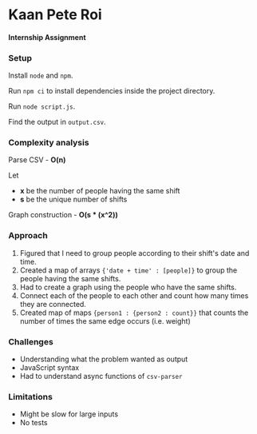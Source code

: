 # Kaan Pete Roi

#### Internship Assignment

### Setup

Install `node` and `npm`.

Run `npm ci` to install dependencies inside the project directory.

Run `node script.js`.

Find the output in `output.csv`.

### Complexity analysis

Parse CSV - **O(n)**

Let 

- **x** be the number of people having the same shift
- **s** be the unique number of shifts

Graph construction - **O(s * (x^2))**

### Approach

1. Figured that I need to group people according to their shift's date and time.
2. Created a map of arrays `{'date + time' : [people]}` to group the people having the same shifts.
3. Had to create a graph using the people who have the same shifts.
4. Connect each of the people to each other and count how many times they are connected.
5. Created map of maps `{person1 : {person2 : count}}` that counts the number of times the same edge occurs (i.e. weight)

### Challenges

- Understanding what the problem wanted as output
- JavaScript syntax
- Had to understand async functions of `csv-parser`

### Limitations

- Might be slow for large inputs
- No tests